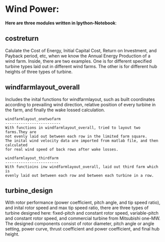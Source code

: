 Wind Power:
==========

**Here are three modules written in Ipython-Notebook**:

costreturn
----------
Calulate the Cost of Energy, Initial Capital Cost, Return on Investment, and 
Payback period, etc, when we know the Annual Energy Production of a wind farm.
Inside, there are two examples. One is for different specified turbine types
laid out in different wind farms. The other is for different hub heights of
three types of turbine.

windfarmlayout_overall
----------------------
Includes the inital functions for windfarmlayout, such as built coordinates
according to prevailing wind direction, relative position of every turbine in
the farm, and finally the wake lossed calculation.

    windfarmlayout_onetwofarm
    -------------------------
    With functions in windfarmlayout_overall, tried to layout two farms.They are
    not evenly laid out between each row in the limited farm square.
    The inital wind velocity data are imported from matlab file, and then calculated
    for real wind speed of back rows after wake losses.

    windfarmlayout_thirdfarm
    ------------------------
    With functioins inw windfarmlayout_overall, laid out third farm which is
    evenly laid out between each row and between each turbine in a row.


turbine_design
--------------
With rotor performance (power coefficient, pitch angle, and tip speed ratio),
and inital rotor speed and max tip speed ratio, there are three types of turbine
designed here: fixed-pitch and constant rotor speed, variable-pitch and constant
rotor speed, and commercial turbine from Mitsubishi one-MW. 
The designed components consist of rotor diameter, pitch angle or angle setting, 
power curve, thrust coefficient and power coefficient, and final hub height.
